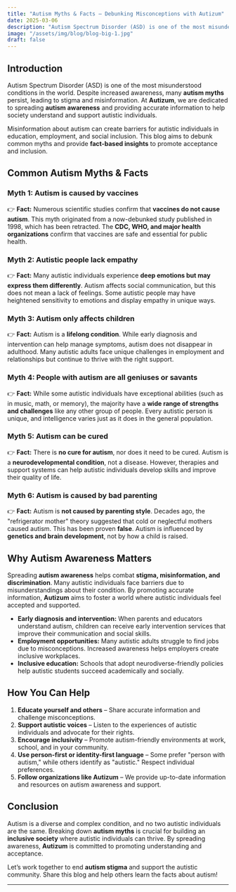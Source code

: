 ```yaml
---
title: "Autism Myths & Facts – Debunking Misconceptions with Autizum"
date: 2025-03-06
description: "Autism Spectrum Disorder (ASD) is one of the most misunderstood conditions in the world. Despite increased awareness, many autism myths persist, leading to stigma and misinformation."
image: "/assets/img/blog/blog-big-1.jpg"
draft: false
---
```


## Introduction

Autism Spectrum Disorder (ASD) is one of the most misunderstood conditions in the world. Despite increased awareness, many **autism myths** persist, leading to stigma and misinformation. At **Autizum**, we are dedicated to spreading **autism awareness** and providing accurate information to help society understand and support autistic individuals.

Misinformation about autism can create barriers for autistic individuals in education, employment, and social inclusion. This blog aims to debunk common myths and provide **fact-based insights** to promote acceptance and inclusion.

## Common Autism Myths & Facts

### Myth 1: Autism is caused by vaccines

👉 **Fact:** Numerous scientific studies confirm that **vaccines do not cause autism**. This myth originated from a now-debunked study published in 1998, which has been retracted. The **CDC, WHO, and major health organizations** confirm that vaccines are safe and essential for public health.

### Myth 2: Autistic people lack empathy

👉 **Fact:** Many autistic individuals experience **deep emotions but may express them differently**. Autism affects social communication, but this does not mean a lack of feelings. Some autistic people may have heightened sensitivity to emotions and display empathy in unique ways.

### Myth 3: Autism only affects children

👉 **Fact:** Autism is a **lifelong condition**. While early diagnosis and intervention can help manage symptoms, autism does not disappear in adulthood. Many autistic adults face unique challenges in employment and relationships but continue to thrive with the right support.

### Myth 4: People with autism are all geniuses or savants

👉 **Fact:** While some autistic individuals have exceptional abilities (such as in music, math, or memory), the majority have a **wide range of strengths and challenges** like any other group of people. Every autistic person is unique, and intelligence varies just as it does in the general population.

### Myth 5: Autism can be cured

👉 **Fact:** There is **no cure for autism**, nor does it need to be cured. Autism is a **neurodevelopmental condition**, not a disease. However, therapies and support systems can help autistic individuals develop skills and improve their quality of life.

### Myth 6: Autism is caused by bad parenting

👉 **Fact:** Autism is **not caused by parenting style**. Decades ago, the "refrigerator mother" theory suggested that cold or neglectful mothers caused autism. This has been proven **false**. Autism is influenced by **genetics and brain development**, not by how a child is raised.

## Why Autism Awareness Matters

Spreading **autism awareness** helps combat **stigma, misinformation, and discrimination**. Many autistic individuals face barriers due to misunderstandings about their condition. By promoting accurate information, **Autizum** aims to foster a world where autistic individuals feel accepted and supported.

- **Early diagnosis and intervention:** When parents and educators understand autism, children can receive early intervention services that improve their communication and social skills.
- **Employment opportunities:** Many autistic adults struggle to find jobs due to misconceptions. Increased awareness helps employers create inclusive workplaces.
- **Inclusive education:** Schools that adopt neurodiverse-friendly policies help autistic students succeed academically and socially.

## How You Can Help

1. **Educate yourself and others** – Share accurate information and challenge misconceptions.
2. **Support autistic voices** – Listen to the experiences of autistic individuals and advocate for their rights.
3. **Encourage inclusivity** – Promote autism-friendly environments at work, school, and in your community.
4. **Use person-first or identity-first language** – Some prefer "person with autism," while others identify as "autistic." Respect individual preferences.
5. **Follow organizations like Autizum** – We provide up-to-date information and resources on autism awareness and support.

## Conclusion

Autism is a diverse and complex condition, and no two autistic individuals are the same. Breaking down **autism myths** is crucial for building an **inclusive society** where autistic individuals can thrive. By spreading awareness, **Autizum** is committed to promoting understanding and acceptance.

Let’s work together to end **autism stigma** and support the autistic community. Share this blog and help others learn the facts about autism!

---
